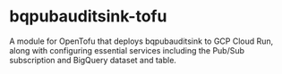 # bqpubauditsink-tofu
A module for OpenTofu that deploys bqpubauditsink to GCP Cloud Run, along with configuring essential services including the Pub/Sub subscription and BigQuery dataset and table.
